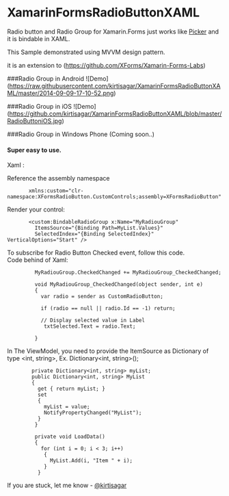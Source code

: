XamarinFormsRadioButtonXAML
===========================

Radio button and Radio Group for Xamarin.Forms just works like [Picker](http://iosapi.xamarin.com/?link=T%3aXamarin.Forms.Picker)  and it is bindable in XAML. 

This Sample demonstrated using MVVM design pattern. 

it is an extension to (https://github.com/XForms/Xamarin-Forms-Labs)

###Radio Group in Android
![Demo] (https://raw.githubusercontent.com/kirtisagar/XamarinFormsRadioButtonXAML/master/2014-09-09-17-10-52.png)

###Radio Group in iOS
![Demo] (https://github.com/kirtisagar/XamarinFormsRadioButtonXAML/blob/master/RadioButtoniOS.jpg)

###Radio Group in Windows Phone (Coming soon..)



#### Super easy to use. 

Xaml :

Reference the assembly namespace

           xmlns:custom="clr-namespace:XFormsRadioButton.CustomControls;assembly=XFormsRadioButton"
           
Render your control:

           <custom:BindableRadioGroup x:Name="MyRadiouGroup" 
             ItemsSource="{Binding Path=MyList.Values}" 
             SelectedIndex="{Binding SelectedIndex}" VerticalOptions="Start" />

To subscribe for Radio Button Checked event, follow this code.              
Code behind of Xaml: 

             MyRadiouGroup.CheckedChanged += MyRadiouGroup_CheckedChanged;	
             
             void MyRadiouGroup_CheckedChanged(object sender, int e)
             {
               var radio = sender as CustomRadioButton;

               if (radio == null || radio.Id == -1) return;
               
               // Display selected value in Label   
                txtSelected.Text = radio.Text;

             }
 
 In The ViewModel, you need to provide the ItemSource as Dictionary of type <int, string>, Ex. Dictionary<int, string>();
 
            private Dictionary<int, string> myList;
            public Dictionary<int, string> MyList
            {
              get { return myList; }
              set
              {
                myList = value;
                NotifyPropertyChanged("MyList");
              }
             }
             
             private void LoadData()
             {
               for (int i = 0; i < 3; i++)
                {
                  MyList.Add(i, "Item " + i); 
                }
              }

              
If you are stuck, let me know - [@kirtisagar](http://twitter.com/Kirtisagar)
